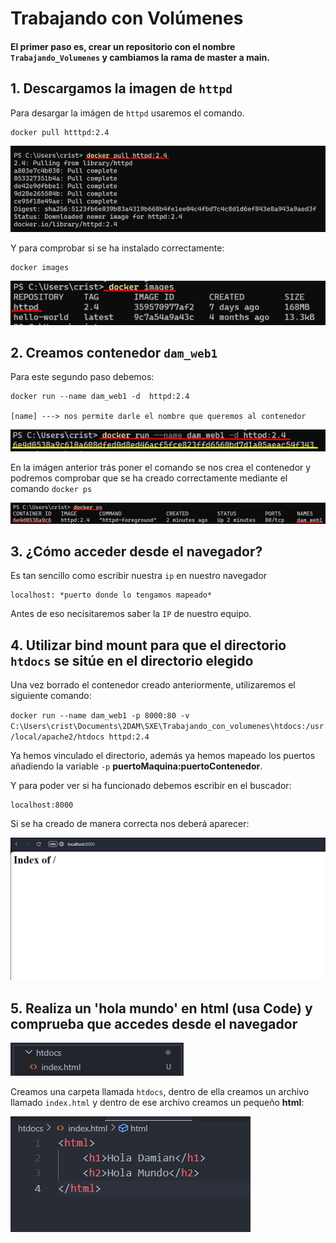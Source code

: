 # Trabajando con Volúmenes

#### El primer paso es, crear un repositorio con el nombre `Trabajando_Volumenes` y cambiamos la rama de **master** a **main**. 

## 1. Descargamos la imagen de `httpd`
Para desargar la imágen de `httpd` usaremos el comando.

    docker pull htttpd:2.4
![imagen1](https://github.com/cristianmoreiraa/Trabajando_Volumenes/blob/main/img/image-3.png)

Y para comprobar si se ha instalado correctamente:

    docker images
![imagen2](https://github.com/cristianmoreiraa/Trabajando_Volumenes/blob/main/img/image-4.png)

## 2. Creamos contenedor `dam_web1`

Para este segundo paso debemos:

    docker run --name dam_web1 -d  httpd:2.4

    [name] ---> nos permite darle el nombre que queremos al contenedor

![imagen3](https://github.com/cristianmoreiraa/Trabajando_Volumenes/blob/main/img/image-5.png)

En la imágen anterior trás poner el comando se nos crea el contenedor y podremos comprobar que se ha creado correctamente mediante el comando `docker ps`

![imagen4](https://github.com/cristianmoreiraa/Trabajando_Volumenes/blob/main/img/image-6.png)

## 3. ¿Cómo acceder desde el navegador?

Es tan sencillo como escribir nuestra `ip` en nuestro navegador

    localhost: *puerto donde lo tengamos mapeado*

Antes de eso necisitaremos saber la `IP` de nuestro equipo.

## 4. Utilizar bind mount para que el directorio `htdocs` se sitúe en el directorio elegido

Una vez borrado el contenedor creado anteriormente, utilizaremos el siguiente comando:

`docker run --name dam_web1 -p 8000:80 -v C:\Users\crist\Documents\2DAM\SXE\Trabajando_con_volumenes\htdocs:/usr/local/apache2/htdocs httpd:2.4`

Ya hemos vinculado el directorio, además ya hemos mapeado los puertos añadiendo la variable `-p` **puertoMaquina:puertoContenedor**.

Y para poder ver si ha funcionado debemos escribir en el buscador:

    localhost:8000

Si se ha creado de manera correcta nos deberá aparecer:

![imagen6](https://github.com/cristianmoreiraa/Trabajando_Volumenes/blob/main/img/image.png)

## 5. Realiza un 'hola mundo' en html (usa Code) y comprueba que accedes desde el navegador

![Alt text](https://github.com/cristianmoreiraa/Trabajando_Volumenes/blob/main/img/image-1.png)


Creamos una carpeta llamada `htdocs`, dentro de ella creamos un archivo llamado `index.html` y dentro de ese archivo creamos un pequeño **html**:


![Alt text](https://github.com/cristianmoreiraa/Trabajando_Volumenes/blob/main/img/image-2.png)


